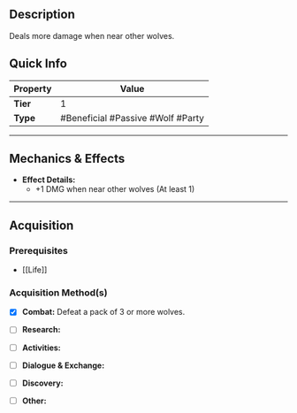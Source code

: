 ## Description
Deals more damage when near other wolves.

## Quick Info
| Property | Value                             |
| -------- | --------------------------------- |
| **Tier** | 1                                 |
| **Type** | #Beneficial #Passive #Wolf #Party |

---

## Mechanics & Effects
- **Effect Details:**
    - +1 DMG when near other wolves (At least 1)

---

## Acquisition
### Prerequisites
- [[Life]]

### Acquisition Method(s)
- [x] **Combat:** Defeat a pack of 3 or more wolves.
- [ ] **Research:** 
- [ ] **Activities:** 
- [ ] **Dialogue & Exchange:** 
- [ ] **Discovery:** 
- [ ] **Other:** 

